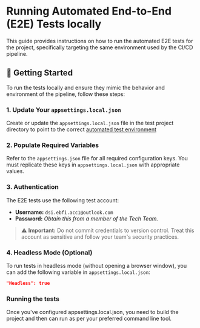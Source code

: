 ﻿# Running Automated End-to-End (E2E) Tests locally

This guide provides instructions on how to run the automated E2E tests for the project, specifically targeting the same environment used by the CI/CD pipeline.

## 🚀 Getting Started

To run the tests locally and ensure they mimic the behavior and environment of the pipeline, follow these steps:

### 1. Update Your `appsettings.local.json`

Create or update the `appsettings.local.json` file in the test project directory to point to the correct  [automated test environment](https://s198d02-education-benchmarking-fqhxhwdsdyh3cded.a02.azurefd.net)

### 2. Populate Required Variables

Refer to the `appsettings.json` file for all required configuration keys. You must replicate these keys in `appsettings.local.json` with appropriate values.

### 3. Authentication

The E2E tests use the following test account:

- **Username:** `dsi.ebfi.acc1@outlook.com`
- **Password:** _Obtain this from a member of the Tech Team._

> ⚠️ **Important:** Do not commit credentials to version control. Treat this account as sensitive and follow your team's security practices.

### 4. Headless Mode (Optional)

To run tests in headless mode (without opening a browser window), you can add the following variable in `appsettings.local.json`:

```json
"Headless": true 
```

### Running the tests
Once you've configured appsettings.local.json, you need to build the project and then can run as per your preferred command line tool. 